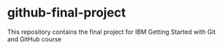 # github-final-project
This repository contains the final project for IBM Getting Started with Git and GitHub course

